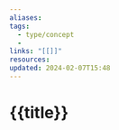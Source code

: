 ```yaml
---
aliases: 
tags:
  - type/concept
  - 
links: "[[]]"
resources: 
updated: 2024-02-07T15:48
---
```

# {{title}}